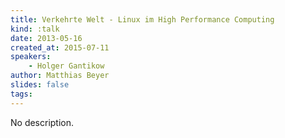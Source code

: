 ```yaml
---
title: Verkehrte Welt - Linux im High Performance Computing
kind: :talk
date: 2013-05-16
created_at: 2015-07-11
speakers:
    - Holger Gantikow
author: Matthias Beyer
slides: false
tags:
---
```


No description.
